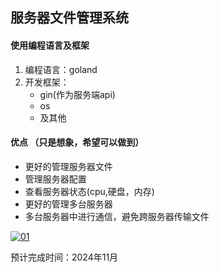 ## 服务器文件管理系统

#### 使用编程语言及框架
1. 编程语言：goland
2. 开发框架：
   - gin(作为服务端api)
   - os
   - 及其他
  
#### 优点 （只是想象，希望可以做到）
- 更好的管理服务器文件
- 管理服务器配置
- 查看服务器状态(cpu,硬盘，内存)
- 更好的管理多台服务器
- 多台服务器中进行通信，避免跨服务器传输文件

[![01](https://z1.ax1x.com/2023/11/18/piN0I7n.png)](https://imgse.com/i/piN0I7n)

预计完成时间：2024年11月